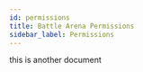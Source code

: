 ```yaml
---
id: permissions
title: Battle Arena Permissions
sidebar_label: Permissions
---
```


this is another document
